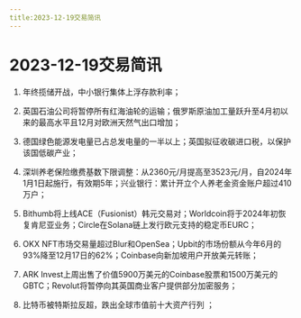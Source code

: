 ```yaml
---
title:2023-12-19交易简讯
---
```

# 2023-12-19交易简讯
1. 年终揽储开战，中小银行集体上浮存款利率；

2. 英国石油公司将暂停所有红海油轮的运输；俄罗斯原油加工量跃升至4月初以来的最高水平且12月对欧洲天然气出口增加；

3. 德国绿色能源发电量已占总发电量的一半以上；英国拟征收碳进口税，以保护该国低碳产业；

4. 深圳养老保险缴费基数下限调整：从2360元/月提高至3523元/月，自2024年1月1日起施行，有效期5年；兴业银行：累计开立个人养老金资金账户超过410万户；

5. Bithumb将上线ACE（Fusionist）韩元交易对；Worldcoin将于2024年初恢复肯尼亚业务；Circle在Solana链上发行欧元支持的稳定币EURC；

6. OKX NFT市场交易量超过Blur和OpenSea；Upbit的市场份额从今年6月的93%降至12月17日的62%；Coinbase向新加坡用户开放美元转账；

7. ARK Invest上周出售了价值5900万美元的Coinbase股票和1500万美元的GBTC；Revolut将暂停向其英国商业客户提供部分加密服务；

8. 比特币被特斯拉反超，跌出全球市值前十大资产行列 ；